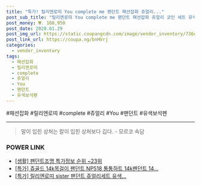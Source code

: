 ```yaml
--- 
title: "특가! 릴리엔로띠 You complete me 팬던트 패션잡화 쥬얼리..." 
post_sub_title: "릴리엔로띠 You complete me 팬던트 패션잡화 쥬얼리 코인 세트 유색보석펜" 
post_money: ₩. 108,950 
post_date: 2020.01.29 
post_img_url: https://static.coupangcdn.com/image/vendor_inventory/736d/63a829e4ac88cab37888a3fa28c09463142a4a4716c0706bf7df2bdafef2.jpg 
post_link_url: https://coupa.ng/bnHVrj 
categories: 
  - vendor_inventory 
tags: 
  - 패션잡화 
  - 릴리엔로띠 
  - complete 
  - 쥬얼리 
  - You 
  - 팬던트 
  - 유색보석펜 
--- 
```

  #패션잡화 #릴리엔로띠 #complete #쥬얼리 #You #팬던트 #유색보석펜 
<hr> 

> 말이 입힌 상처는 칼이 입힌 상처보다 깁다. - 모르코 속담 


### POWER LINK

* <a href="https://blog.naver.com/sakai111/221782183087" target="_blank"> [생활] 팬던트조명 특가정보 순위 ~23위</a>
* <a href="https://blog.naver.com/santokki14/221791127324" target="_blank">[특가] 쥬골드 14k목걸이 팬던트 NP518 통통하트 14k펜던트 14...</a>
* <a href="https://blog.naver.com/an0733/221789560542" target="_blank">[특가] 릴리엔로띠 sister 팬던트 쥬얼리세트 유색...</a>
